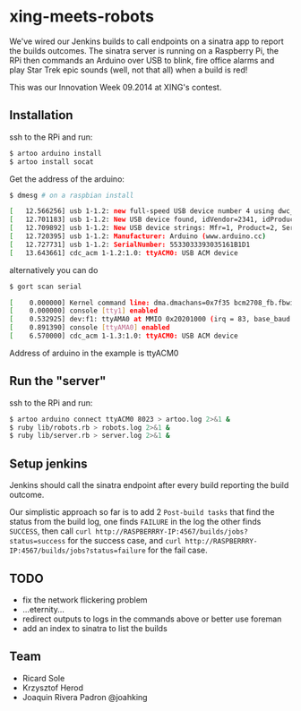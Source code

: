 # xing-meets-robots

We've wired our Jenkins builds to call endpoints on a sinatra app to report the builds outcomes.
The sinatra server is running on a Raspberry Pi, the RPi then commands an Arduino over USB to blink,
fire office alarms and play Star Trek epic sounds (well, not that all) when a build is red!

This was our Innovation Week 09.2014 at XING's contest.

## Installation

ssh to the RPi and run:

```bash
$ artoo arduino install
$ artoo install socat
```

Get the address of the arduino:

```bash
$ dmesg # on a raspbian install

[   12.566256] usb 1-1.2: new full-speed USB device number 4 using dwc_otg
[   12.701183] usb 1-1.2: New USB device found, idVendor=2341, idProduct=0043
[   12.709892] usb 1-1.2: New USB device strings: Mfr=1, Product=2, SerialNumber=220
[   12.720395] usb 1-1.2: Manufacturer: Arduino (www.arduino.cc)
[   12.727731] usb 1-1.2: SerialNumber: 5533033393035161B1D1
[   13.643661] cdc_acm 1-1.2:1.0: ttyACM0: USB ACM device
```

alternatively you can do

```bash
$ gort scan serial

[    0.000000] Kernel command line: dma.dmachans=0x7f35 bcm2708_fb.fbwidth=656 bcm2708_fb.fbheight=416 bcm2708.boardrev=0xe bcm2708.serial=0x55f06651 smsc95xx.macaddr=B8:27:EB:F0:66:51 sdhci-bcm2708.emmc_clock_freq=250000000 vc_mem.mem_base=0x1ec00000 vc_mem.mem_size=0x20000000  dwc_otg.lpm_enable=0 console=ttyAMA0,115200 console=tty1 root=/dev/mmcblk0p2 rootfstype=ext4 elevator=deadline rootwait
[    0.000000] console [tty1] enabled
[    0.532925] dev:f1: ttyAMA0 at MMIO 0x20201000 (irq = 83, base_baud = 0) is a PL011 rev3
[    0.891390] console [ttyAMA0] enabled
[    6.570000] cdc_acm 1-1.3:1.0: ttyACM0: USB ACM device
```

Address of arduino in the example is ttyACM0

## Run the "server"

ssh to the RPi and run:

 ```bash
$ artoo arduino connect ttyACM0 8023 > artoo.log 2>&1 &
$ ruby lib/robots.rb > robots.log 2>&1 &
$ ruby lib/server.rb > server.log 2>&1 &
 ```

## Setup jenkins

Jenkins should call the sinatra endpoint after every build reporting the build outcome.

Our simplistic approach so far is to add 2 `Post-build tasks` that find the status from the build log,
one finds `FAILURE` in the log the other finds `SUCCESS`,
then call `curl http://RASPBERRRY-IP:4567/builds/jobs?status=success` for the success case, and `curl http://RASPBERRRY-IP:4567/builds/jobs?status=failure` for the fail case.

## TODO

- fix the network flickering problem
- ...eternity...
- redirect outputs to logs in the commands above or better use foreman
- add an index to sinatra to list the builds

## Team

- Ricard Sole
- Krzysztof Herod
- Joaquin Rivera Padron @joahking

